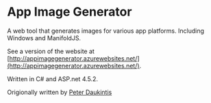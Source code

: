 # App Image Generator
A web tool that generates images for various app platforms. Including Windows and ManifoldJS.

See a version of the website at [http://appimagegenerator.azurewebsites.net/](http://appimagegenerator.azurewebsites.net/).

Written in C# and ASP.net 4.5.2.

Origionally written by [Peter Daukintis](https://github.com/peted70)
